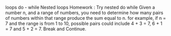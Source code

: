 loops
do - while
Nested loops
Homework : Try nested do while
Given a number n, and a range of numbers, you need to determine how many pairs of numbers within that range produce the sum equal to n. for example, if n = 7 and the range is from 1 to 10, possible pairs could include 4 + 3 = 7, 6 + 1 = 7 and 5 + 2 = 7.
Break and Continue.
